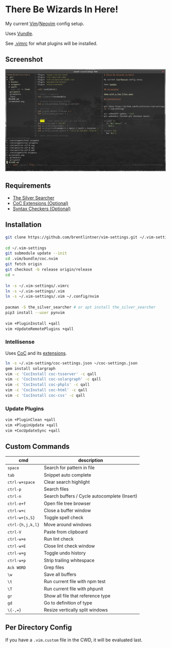 # There Be Wizards In Here!

My current [Vim](https://www.vim.org/)/[Neovim](https://neovim.io/) config setup.

Uses [Vundle](https://github.com/VundleVim/Vundle.vim).

See [.vimrc](https://github.com/brentlintner/vim-settings/blob/master/.vimrc#L10) for what plugins will be installed.

## Screenshot

![demo with a few files open](https://raw.githubusercontent.com/brentlintner/vim-settings/master/screenshot.png)

## Requirements

* [The Silver Searcher](https://github.com/ggreer/the_silver_searcher)
* [CoC Extensions (Optional)](https://github.com/neoclide/coc.nvim/wiki/Using-coc-extensions#implemented-coc-extensions)
* [Syntax Checkers (Optional)](https://github.com/scrooloose/syntastic/wiki/Syntax-Checkers)

## Installation
```sh
git clone https://github.com/brentlintner/vim-settings.git ~/.vim-settings

cd ~/.vim-settings
git submodule update --init
cd .vim/bundle/coc.nvim
git fetch origin
git checkout -b release origin/release
cd ~

ln -s ~/.vim-settings/.vimrc
ln -s ~/.vim-settings/.vim
ln -s ~/.vim-settings/.vim ~/.config/nvim

pacman -S the_silver_searcher # or apt install the_silver_searcher
pip3 install --user pynvim

vim +PluginInstall +qall
vim +UpdateRemotePlugins +qall
```

### Intellisense

Uses [CoC](https://github.com/neoclide/coc.nvim) and its [extensions](https://github.com/neoclide/coc.nvim/network/dependents).
```sh
ln -s ~/.vim-setting/coc-settings.json ~/coc-settings.json
gem install solargraph
vim -c 'CocInstall coc-tsserver' -c qall
vim -c 'CocInstall coc-solargraph' -c qall
vim -c 'CocInstall coc-phpls' -c qall
vim -c 'CocInstall coc-html' -c qall
vim -c 'CocInstall coc-css' -c qall
```
### Update Plugins
```sh
vim +PluginClean +qall
vim +PluginUpdate +qall
vim +CocUpdateSync +qall
```
## Custom Commands

| cmd              | description                     |
| ---              | ---                             |
| `space`          | Search for pattern in file      |
| `tab`            | Snippet auto complete           |
| `ctrl-w+space`   | Clear search highlight          |
| `ctrl-p`         | Search files              |
| `ctrl-n`         | Search buffers / Cycle autocomplete (Insert)  |
| `ctrl-e+f`       | Open file tree browser          |
| `ctrl-w+c`       | Close a buffer window           |
| `ctrl-w+{s,S}`   | Toggle spell check              |
| `ctrl-{h,j,k,l}` | Move around windows             |
| `ctrl-V`         | Paste from clipboard            |
| `ctrl-w+e`       | Run lint check                  |
| `ctrl-w+E`       | Close lint check window         |
| `ctrl-w+g`       | Toggle undo history             |
| `ctrl-w+p`       | Strip trailing whitespace       |
| `Ack WORD`       | Grep files                      |
| `\w`             | Save all buffers                |
| `\t`             | Run current file with npm test                |
| `\T`             | Run current file with phpunit                |
| `gr`             | Show all file that reference type                |
| `gd`             | Go to definition of type                |
| `\{-,=}`         | Resize vertically split windows |

## Per Directory Config

If you have a `.vim.custom` file in the CWD, it will be evaluated last.
